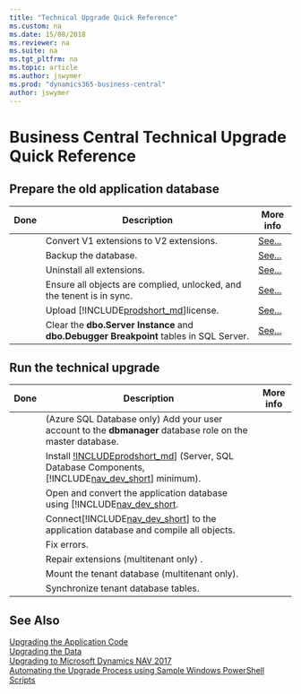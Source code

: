 ```yaml
---
title: "Technical Upgrade Quick Reference"
ms.custom: na
ms.date: 15/08/2018
ms.reviewer: na
ms.suite: na
ms.tgt_pltfrm: na
ms.topic: article
ms.author: jswymer
ms.prod: "dynamics365-business-central"
author: jswymer
---
```

# Business Central Technical Upgrade Quick Reference 


## Prepare the old application database

|Done|Description| More info |
|----|-----------|--|
||Convert V1 extensions to V2 extensions.|[See...](converting-a-database.md#convertv1extensions)|
||Backup the database.|[See...](http://go.microsoft.com/fwlink/?LinkID=296465)|
||Uninstall all extensions.|[See...](converting-a-database.md#uninstallextensions)|
||Ensure all objects are complied, unlocked, and the tenent is in sync.|[See...](converting-a-database.md#compilesync)|
||Upload [!INCLUDE[prodshort_md](../developer/includes/prodshort.md)]license.|[See...](converting-a-database.md#uploadlicense)|
||Clear the **dbo.Server Instance** and  **dbo.Debugger Breakpoint** tables in SQL Server.|[See...](converting-a-database.md#clearsql)|


## Run the technical upgrade

|Done|Description| More info |
|----|-----------|--|
||(Azure SQL Database only) Add your user account to the **dbmanager** database role on the master database.||
||Install [!INCLUDEprodshort_md](../developer/includes/prodshort.md)] (Server, SQL Database Components, [!INCLUDE[nav_dev_short](../developer/includes/nav_dev_short_md.md)] minimum).||
||Open and convert the application database using [!INCLUDE[nav_dev_short](../developer/includes/nav_dev_short_md.md).||
||Connect[!INCLUDE[nav_dev_short](../developer/includes/nav_dev_short_md.md)] to the application database and compile all objects.||
||Fix errors.||
||Repair extensions (multitenant only) .||
|| Mount the tenant database (multitenant only). ||
||Synchronize tenant database tables. ||


## See Also  
[Upgrading the Application Code](Upgrading-the-Application-Code.md)   
[Upgrading the Data](Upgrading-the-Data.md)   
[Upgrading to Microsoft Dynamics NAV 2017](Upgrading-to-Microsoft-Dynamics-NAV-2017.md)   
[Automating the Upgrade Process using Sample Windows PowerShell Scripts](Automating-the-Upgrade-Process-using-Sample-Windows-PowerShell-Scripts.md)
